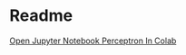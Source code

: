# Readme

[Open Jupyter Notebook Perceptron In Colab](https://colab.research.google.com/github/reimf/keuzevak-hoe-werkt-ai/blob/main/perceptron.ipynb)

